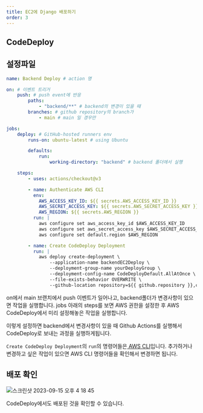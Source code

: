 ```yaml
---
title: EC2에 Django 배포하기
order: 3
---
```


## CodeDeploy

## 설정파일

```yaml
name: Backend Deploy # action 명

on: # 이벤트 트리거
	push: # push event에 반응
		paths:
			- "backend/**" # backend의 변경이 있을 때
		branches: # github repository의 branch가
			- main # main 일 경우만

jobs:
	deploy: # GitHub-hosted runners env
		runs-on: ubuntu-latest # using Ubuntu

		defaults:
			run:
				working-directory: "backend" # backend 폴더에서 실행

	steps:
		- uses: actions/checkout@v3

		- name: Authenticate AWS CLI
		  env:
			AWS_ACCESS_KEY_ID: ${{ secrets.AWS_ACCESS_KEY_ID }}
			AWS_SECRET_ACCESS_KEY: ${{ secrets.AWS_SECRET_ACCESS_KEY }}
			AWS_REGION: ${{ secrets.AWS_REGION }}
		  run: |
			aws configure set aws_access_key_id $AWS_ACCESS_KEY_ID
			aws configure set aws_secret_access_key $AWS_SECRET_ACCESS_KEY
			aws configure set default.region $AWS_REGION

		- name: Create CodeDeploy Deployment
		  run: |
			aws deploy create-deployment \
				--application-name backendEC2Deploy \
				--deployment-group-name yourDeployGroup \
				--deployment-config-name CodeDeployDefault.AllAtOnce \
				--file-exists-behavior OVERWRITE \
				--github-location repository=${{ github.repository }},commitId=${{ github.sha }}

```

on에서 main 브랜치에서 push 이벤트가 일어나고, backend폴더가 변경사항이 있으면 작업을 실행합니다.
jobs 아래의 steps를 보면 AWS 권한을 설정한 후 AWS CodeDeploy에서 미리 설정해놓은 작업을 실행합니다.

이렇게 설정하면 backend에서 변경사항이 있을 때 Github Actions를 실행해서 CodeDeploy로 보내는 과정을 실행하게됩니다.

`Create CodeDeploy Deployment`의 `run`의 명령어들은[ AWS CLI](https://aws.amazon.com/ko/cli/)입니다. 
추가하거나 변경하고 싶은 작업이 있으면 AWS CLI 명령어들을 확인해서 변경하면 됩니다.

## 배포 확인

![스크린샷 2023-09-15 오후 4 18 45](https://github.com/Zamoca42/vue-django-blog/assets/96982072/46c82e81-59d7-4f8f-8b84-0030be9ce3d3)

CodeDeploy에서도 배포된 것을 확인할 수 있습니다.
